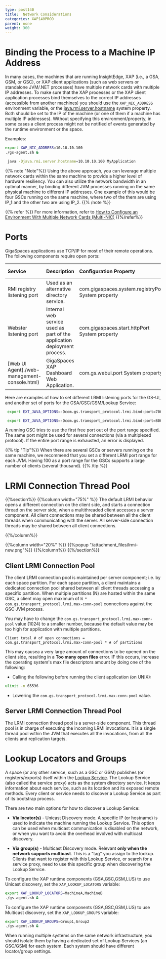 ```yaml
---
type: post140
title:  Network Considerations
categories: XAP140PROD
parent: none
weight: 300
---
```


# Binding the Process to a Machine IP Address

In many cases, the machines that are running InsightEdge, XAP (i.e., a GSA, GSM, or GSC), or XAP client applications (such as web servers or standalone JVM/.NET processes) have multiple network cards with multiple IP addresses. To make sure that the XAP processes or the XAP client application processes bind themselves to the correct IP addresses (accessible from another machines) you should use the `XAP_NIC_ADDRESS` environment variable, or the [java.rmi.server.hostname](http://docs.oracle.com/javase/7/docs/api/java/rmi/server/package-summary.html) system property. Both should be set to the IP of the machine (or one of them if a machine has multiple IP addresses). Without specifying this environment/property, in some cases a client process might not be notified of events generated by the runtime environment or the space.

Examples:


```bash
export XAP_NIC_ADDRESS=10.10.10.100
./gs-agent.sh &
```


```bash
 java -Djava.rmi.server.hostname=10.10.10.100 MyApplication
```

{{% note "Note"%}}
Using the above approach, you can leverage multiple network cards within the same machine to provide a higher level of hardware resiliency. You can also utilize the network bandwidth in an optimal manner, by binding different JVM processes running on the same physical machine to different IP addresses. One example of this would be four GSCs running on the same machine, where two of the them are using IP_1 and the other two are using IP_2.
{{% /note %}}

{{% refer %}}
For more information, refer to [How to Configure an Environment With Multiple Network Cards (Multi-NIC)](../admin/network-multi-nic.html)
{{%/refer%}}

# Ports

GigaSpaces applications use TCP/IP for most of their remote operations. The following components require open ports:


| Service | Description | Configuration Property | Default value |
|:--------|:------------|:-----------------------|:--------------|
|RMI registry listening port |Used as an alternative directory service.| com.gigaspaces.system.registryPort System property|10098 and above.|
|Webster listening port|Internal web service used as part of the application deployment process. |com.gigaspaces.start.httpPort System property|9813|
|[Web UI Agent]./web-management-console.html)|GigaSpaces XAP Dashboard Web Application. | com.gs.webui.port System property|8099|

Here are examples of how to set different LRMI listening ports for the GS-UI, and another set of ports for the GSA/GSC/GSM/Lookup Service:


```bash
 export EXT_JAVA_OPTIONS=-Dcom.gs.transport_protocol.lrmi.bind-port=7000-7500
```


```bash
 export EXT_JAVA_OPTIONS=-Dcom.gs.transport_protocol.lrmi.bind-port=8000-8100
```

A running GSC tries to use the first free port out of the port range specified. The same port might be used for several connections (via a multiplexed protocol). If the entire port range is exhausted, an error is displayed.

{{% tip "Tip"%}}
When there are several GSCs or servers running on the same machine, we recommend that you set a different LRMI port range for each JVM.  Having 100 as a port range for the GSCs supports a large number of clients (several thousand).
{{% /tip %}}

#  LRMI Connection Thread Pool

{{%section%}}
{{%column width="75%" %}}
The default LRMI behavior opens a different connection on the client side, and starts a connection thread on the server side, when a multithreaded client accesses a server component. All client connections may be shared between all the client threads when communicating with the server. All server-side connection threads may be shared between all client connections.
 
{{%/column%}}

{{%column width="20%" %}}
{{%popup "/attachment_files/lrmi-new.png"%}}
{{%/column%}}
{{%/section%}}

## Client LRMI Connection Pool

The client LRMI connection pool is maintained per server component; i.e. by each space partition. For each space partition, a client maintains a dedicated connection pool shared between all client threads accessing a specific partition. When multiple partitions (N) are hosted within the same GSC, a client may open maximum of `N * com.gs.transport_protocol.lrmi.max-conn-pool` connections against the GSC JVM process.

You may have to change the `com.gs.transport_protocol.lrmi.max-conn-pool` value (1024) to a smaller number, because the default value may be too high for application with multiple partitions.


```console
Client total # of open connections = com.gs.transport_protocol.lrmi.max-conn-pool * # of partitions
```

This may causea a very large amount of connections to be opened on the client side, resulting in a **Too many open files** error. IF this occurs, increase the operating system's max file descriptors amount by doing one of the following:

* Calling the following before running the client application (on UNIX):


```bash
ulimit -n 65536
```

* Lowering the `com.gs.transport_protocol.lrmi.max-conn-pool` value.


## Server LRMI Connection Thread Pool

The LRMI connection thread pool is a server-side component. This thread pool is in charge of executing the incoming LRMI invocations. It is a single thread pool within the JVM that executes all the invocations, from all the clients and replication targets.

# Lookup Locators and Groups

A space (or any other service, such as a GSC or GSM) publishes (or registers/exports) itself within the [Lookup Service](../overview/the-runtime-environment.html#lus). The Lookup Service (also called the service proxy) acts as the system directory service. It keeps information about each service, such as its location and its exposed remote methods. Every client or service needs to discover a Lookup Service as part of its bootstrap process.

There are two main options for how to discover a Lookup Service:

- **Via locator(s)** - Unicast Discovery mode. A specific IP (or hostname) is used to indicate the machine running the Lookup Service. This option can be used when multicast communication is disabled on the network, or when you want to avoid the overhead involved with multicast discovery.

- **Via group(s)** - Multicast Discovery mode. Relevant **only when the network supports multicast**. This is a "tag" you assign to the lookup.  Clients that want to register with this Lookup Service, or search for a service proxy, need to use this specific group when discovering the Lookup Service.

To configure the XAP runtime components (GSA,GSC,GSM,LUS) to use Unicast discovery, set the `XAP_LOOKUP_LOCATORS` variable:


```bash
export XAP_LOOKUP_LOCATORS=MachineA,MachineB
./gs-agent.sh &
```

To configure the  XAP runtime components (GSA,GSC,GSM,LUS) to use Multicast discovery, set the `XAP_LOOKUP_GROUPS` variable:


```bash
export XAP_LOOKUP_GROUPS=Group1,Group2
./gs-agent.sh &
```

When running multiple systems on the same network infrastructure, you should isolate them by having a dedicated set of Lookup Services (an  GSC/GSM) for each system. Each system should have different locator/group settings.
